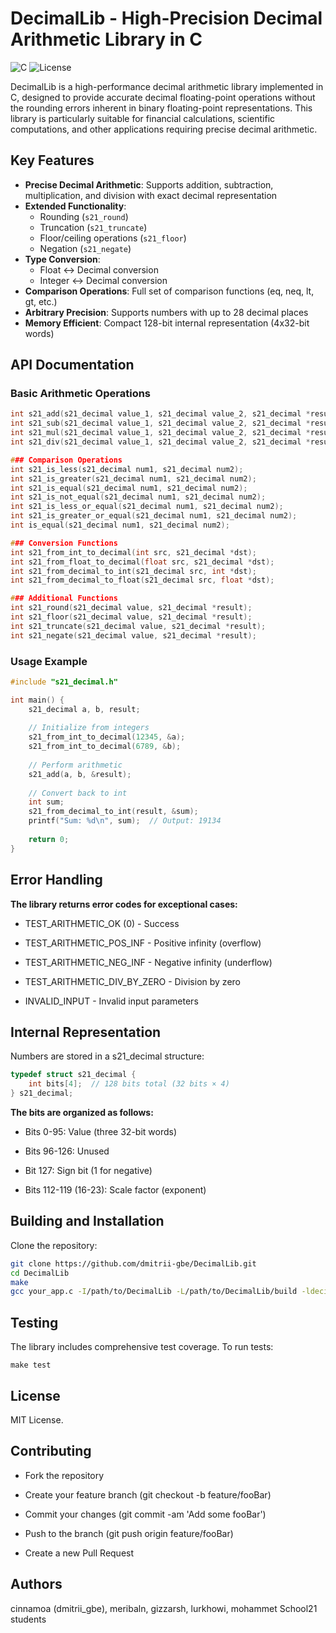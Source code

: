 # DecimalLib - High-Precision Decimal Arithmetic Library in C

![C](https://img.shields.io/badge/C-99-blue)
![License](https://img.shields.io/badge/License-MIT-green)

DecimalLib is a high-performance decimal arithmetic library implemented in C, designed to provide accurate decimal floating-point operations without the rounding errors inherent in binary floating-point representations. This library is particularly suitable for financial calculations, scientific computations, and other applications requiring precise decimal arithmetic.

## Key Features

- **Precise Decimal Arithmetic**: Supports addition, subtraction, multiplication, and division with exact decimal representation
- **Extended Functionality**:
  - Rounding (`s21_round`)
  - Truncation (`s21_truncate`)
  - Floor/ceiling operations (`s21_floor`)
  - Negation (`s21_negate`)
- **Type Conversion**:
  - Float ↔ Decimal conversion
  - Integer ↔ Decimal conversion
- **Comparison Operations**: Full set of comparison functions (eq, neq, lt, gt, etc.)
- **Arbitrary Precision**: Supports numbers with up to 28 decimal places
- **Memory Efficient**: Compact 128-bit internal representation (4x32-bit words)

## API Documentation

### Basic Arithmetic Operations

```c
int s21_add(s21_decimal value_1, s21_decimal value_2, s21_decimal *result);
int s21_sub(s21_decimal value_1, s21_decimal value_2, s21_decimal *result);
int s21_mul(s21_decimal value_1, s21_decimal value_2, s21_decimal *result);
int s21_div(s21_decimal value_1, s21_decimal value_2, s21_decimal *result);

### Comparison Operations
int s21_is_less(s21_decimal num1, s21_decimal num2);
int s21_is_greater(s21_decimal num1, s21_decimal num2);
int s21_is_equal(s21_decimal num1, s21_decimal num2);
int s21_is_not_equal(s21_decimal num1, s21_decimal num2);
int s21_is_less_or_equal(s21_decimal num1, s21_decimal num2);
int s21_is_greater_or_equal(s21_decimal num1, s21_decimal num2);
int is_equal(s21_decimal num1, s21_decimal num2);

### Conversion Functions
int s21_from_int_to_decimal(int src, s21_decimal *dst);
int s21_from_float_to_decimal(float src, s21_decimal *dst);
int s21_from_decimal_to_int(s21_decimal src, int *dst);
int s21_from_decimal_to_float(s21_decimal src, float *dst);

### Additional Functions
int s21_round(s21_decimal value, s21_decimal *result);
int s21_floor(s21_decimal value, s21_decimal *result);
int s21_truncate(s21_decimal value, s21_decimal *result);
int s21_negate(s21_decimal value, s21_decimal *result);
```
### Usage Example

```c
#include "s21_decimal.h"

int main() {
    s21_decimal a, b, result;
    
    // Initialize from integers
    s21_from_int_to_decimal(12345, &a);
    s21_from_int_to_decimal(6789, &b);
    
    // Perform arithmetic
    s21_add(a, b, &result);
    
    // Convert back to int
    int sum;
    s21_from_decimal_to_int(result, &sum);
    printf("Sum: %d\n", sum);  // Output: 19134
    
    return 0;
}
```
## Error Handling
**The library returns error codes for exceptional cases:**

- TEST_ARITHMETIC_OK (0) - Success

- TEST_ARITHMETIC_POS_INF - Positive infinity (overflow)

- TEST_ARITHMETIC_NEG_INF - Negative infinity (underflow)

- TEST_ARITHMETIC_DIV_BY_ZERO - Division by zero

- INVALID_INPUT - Invalid input parameters

## Internal Representation
Numbers are stored in a s21_decimal structure:

```c
typedef struct s21_decimal {
    int bits[4];  // 128 bits total (32 bits × 4)
} s21_decimal;
```

**The bits are organized as follows:**

- Bits 0-95: Value (three 32-bit words)

- Bits 96-126: Unused

- Bit 127: Sign bit (1 for negative)

- Bits 112-119 (16-23): Scale factor (exponent)

## Building and Installation

Clone the repository:
```bash
git clone https://github.com/dmitrii-gbe/DecimalLib.git
cd DecimalLib
make
gcc your_app.c -I/path/to/DecimalLib -L/path/to/DecimalLib/build -ldecimal -o your_app
```
## Testing
The library includes comprehensive test coverage. To run tests:
```
make test
```
## License
MIT License.

## Contributing
- Fork the repository

- Create your feature branch (git checkout -b feature/fooBar)

- Commit your changes (git commit -am 'Add some fooBar')

- Push to the branch (git push origin feature/fooBar)

- Create a new Pull Request

## Authors
cinnamoa (dmitrii_gbe), meribaln, gizzarsh, lurkhowi, mohammet School21 students
